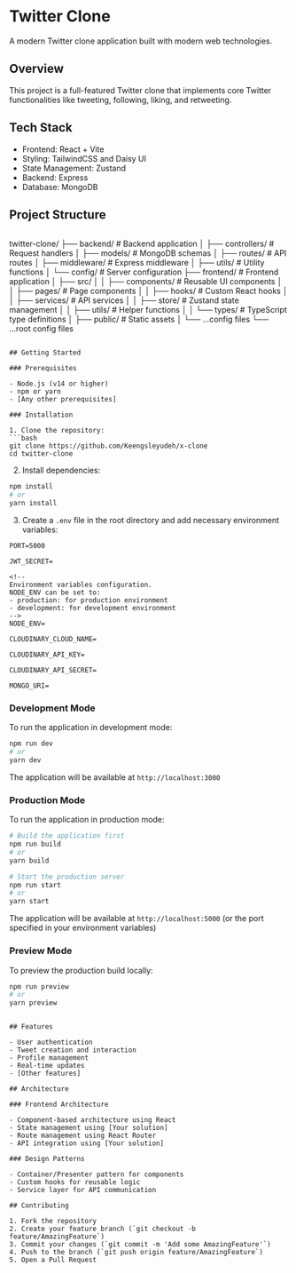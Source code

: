 # Twitter Clone

A modern Twitter clone application built with modern web technologies.

## Overview

This project is a full-featured Twitter clone that implements core Twitter functionalities like tweeting, following, liking, and retweeting.

## Tech Stack

- Frontend: React + Vite
- Styling: TailwindCSS and Daisy UI
- State Management: Zustand
- Backend: Express
- Database: MongoDB

## Project Structure

```
```
twitter-clone/
├── backend/                # Backend application
│   ├── controllers/       # Request handlers
│   ├── models/            # MongoDB schemas
│   ├── routes/            # API routes
│   ├── middleware/        # Express middleware
│   ├── utils/             # Utility functions
│   └── config/            # Server configuration
├── frontend/                # Frontend application
│   ├── src/
│   │   ├── components/    # Reusable UI components
│   │   ├── pages/         # Page components
│   │   ├── hooks/         # Custom React hooks
│   │   ├── services/      # API services
│   │   ├── store/         # Zustand state management
│   │   ├── utils/         # Helper functions
│   │   └── types/         # TypeScript type definitions
│   ├── public/            # Static assets
│   └── ...config files
└── ...root config files
```

## Getting Started

### Prerequisites

- Node.js (v14 or higher)
- npm or yarn
- [Any other prerequisites]

### Installation

1. Clone the repository:
```bash
git clone https://github.com/Keengsleyudeh/x-clone
cd twitter-clone
```

2. Install dependencies:
```bash
npm install
# or
yarn install
```

3. Create a `.env` file in the root directory and add necessary environment variables:
```env
PORT=5000

JWT_SECRET=

<!-- 
Environment variables configuration. 
NODE_ENV can be set to:
- production: for production environment
- development: for development environment 
-->
NODE_ENV=

CLOUDINARY_CLOUD_NAME=

CLOUDINARY_API_KEY=

CLOUDINARY_API_SECRET=

MONGO_URI=
```

### Development Mode

To run the application in development mode:

```bash
npm run dev
# or
yarn dev
```

The application will be available at `http://localhost:3000`

### Production Mode

To run the application in production mode:

```bash
# Build the application first
npm run build
# or
yarn build

# Start the production server
npm run start
# or
yarn start
```

The application will be available at `http://localhost:5000` (or the port specified in your environment variables)

### Preview Mode

To preview the production build locally:

```bash
npm run preview
# or
yarn preview
```
```

## Features

- User authentication
- Tweet creation and interaction
- Profile management
- Real-time updates
- [Other features]

## Architecture

### Frontend Architecture

- Component-based architecture using React
- State management using [Your solution]
- Route management using React Router
- API integration using [Your solution]

### Design Patterns

- Container/Presenter pattern for components
- Custom hooks for reusable logic
- Service layer for API communication

## Contributing

1. Fork the repository
2. Create your feature branch (`git checkout -b feature/AmazingFeature`)
3. Commit your changes (`git commit -m 'Add some AmazingFeature'`)
4. Push to the branch (`git push origin feature/AmazingFeature`)
5. Open a Pull Request

